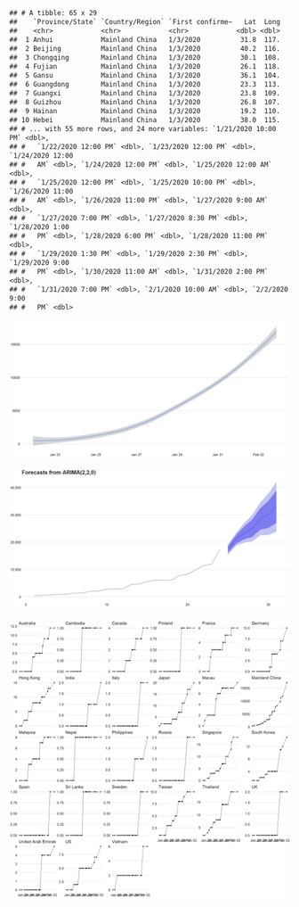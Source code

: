     ## # A tibble: 65 x 29
    ##    `Province/State` `Country/Region` `First confirme~   Lat  Long
    ##    <chr>            <chr>            <chr>            <dbl> <dbl>
    ##  1 Anhui            Mainland China   1/3/2020          31.8  117.
    ##  2 Beijing          Mainland China   1/3/2020          40.2  116.
    ##  3 Chongqing        Mainland China   1/3/2020          30.1  108.
    ##  4 Fujian           Mainland China   1/3/2020          26.1  118.
    ##  5 Gansu            Mainland China   1/3/2020          36.1  104.
    ##  6 Guangdong        Mainland China   1/3/2020          23.3  113.
    ##  7 Guangxi          Mainland China   1/3/2020          23.8  109.
    ##  8 Guizhou          Mainland China   1/3/2020          26.8  107.
    ##  9 Hainan           Mainland China   1/3/2020          19.2  110.
    ## 10 Hebei            Mainland China   1/3/2020          38.0  115.
    ## # ... with 55 more rows, and 24 more variables: `1/21/2020 10:00 PM` <dbl>,
    ## #   `1/22/2020 12:00 PM` <dbl>, `1/23/2020 12:00 PM` <dbl>, `1/24/2020 12:00
    ## #   AM` <dbl>, `1/24/2020 12:00 PM` <dbl>, `1/25/2020 12:00 AM` <dbl>,
    ## #   `1/25/2020 12:00 PM` <dbl>, `1/25/2020 10:00 PM` <dbl>, `1/26/2020 11:00
    ## #   AM` <dbl>, `1/26/2020 11:00 PM` <dbl>, `1/27/2020 9:00 AM` <dbl>,
    ## #   `1/27/2020 7:00 PM` <dbl>, `1/27/2020 8:30 PM` <dbl>, `1/28/2020 1:00
    ## #   PM` <dbl>, `1/28/2020 6:00 PM` <dbl>, `1/28/2020 11:00 PM` <dbl>,
    ## #   `1/29/2020 1:30 PM` <dbl>, `1/29/2020 2:30 PM` <dbl>, `1/29/2020 9:00
    ## #   PM` <dbl>, `1/30/2020 11:00 AM` <dbl>, `1/31/2020 2:00 PM` <dbl>,
    ## #   `1/31/2020 7:00 PM` <dbl>, `2/1/2020 10:00 AM` <dbl>, `2/2/2020 9:00
    ## #   PM` <dbl>

![](README_files/figure-markdown_strict/unnamed-chunk-5-1.png)

![](README_files/figure-markdown_strict/unnamed-chunk-6-1.png)

![](README_files/figure-markdown_strict/unnamed-chunk-7-1.png)
